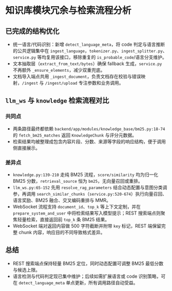 # 知识库模块冗余与检索流程分析

## 已完成的结构优化
- 统一语言/代码识别：新增 `detect_language_meta`，将 code 判定与语言推断的公共逻辑集中在 `ingest_language`，`tokenizer.py`、`ingest_splitter.py`、`service.py` 等均复用该接口，移除重复的 `is_probable_code`/语言分支维护。
- 文本抽取层（`extract_from_text/bytes`）确保 fallback 生成，`service.py` 不再额外 `_ensure_elements`，减少双重兜底。
- 文档导入端点共用 `_ingest_document`，负责文档存在校验与错误映射，`/ingest` 与 `/ingest/upload` 专注参数和业务调用。

## `llm_ws` 与 `knowledge` 检索流程对比

### 共同点
- 两条路径最终都依赖 `backend/app/modules/knowledge_base/bm25.py:18-74` 的 `fetch_bm25_matches` 返回 `KnowledgeChunk` 与评分元数据。
- 检索结果均被整理成包含内容片段、分数、来源等字段的响应结构，便于调用侧直接展示。

### 差异点
- `knowledge.py:139-210` 走纯 BM25 流程，`score/similarity` 均为归一化 BM25 分数，`retrieval_source` 恒为 `bm25`，无向量召回或重排。
- `llm_ws.py:65-152` 先用 `resolve_rag_parameters` 结合动态配置与意图分类调参，再调用 `search_similar_chunks`（`service.py:520-674`）执行向量召回、语言奖励、BM25 融合、交叉编码重排与 MMR。
- WebSocket 流程支持 `document_id`、`top_k` 等上下文定制，并在 `prepare_system_and_user` 中将检索结果写入模型提示；REST 搜索端点则聚焦轻量检索，直接返回前 `top_k` 条 BM25 结果。
- WebSocket 端对返回内容做 500 字符截断并附带 `key` 标记，REST 端保留完整 chunk 内容，响应目的不同导致格式差异。

## 总结
- REST 搜索端点保持轻量 BM25 定位，同时动态配置可调整 BM25 最低分数与候选上限。
- 语言检测与代码判定现已集中维护；后续如需扩展语言或 code 识别策略，可在 `detect_language_meta` 单点更新，所有调用路径自动受益。

